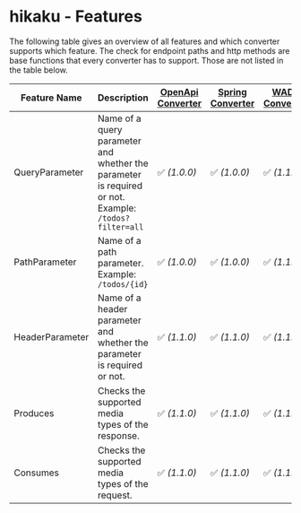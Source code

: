 # hikaku - Features

The following table gives an overview of all features and which converter supports which feature.
The check for endpoint paths and http methods are base functions that every converter has to support. Those are not listed in the table below.

| Feature Name | Description | [OpenApi Converter](openapi.md)| [Spring Converter](spring.md) | [WADL Converter](wadl.md) |
| --- | --- | --- | --- | --- |
| QueryParameter | Name of a query parameter and whether the parameter is required or not. Example: `/todos?filter=all`| ✅ _(1.0.0)_ | ✅ _(1.0.0)_ | ✅ _(1.1.0)_ |
| PathParameter | Name of a path parameter. Example: `/todos/{id}`| ✅ _(1.0.0)_ | ✅ _(1.0.0)_ | ✅ _(1.1.0)_ |
| HeaderParameter | Name of a header parameter and whether the parameter is required or not. | ✅ _(1.1.0)_ | ✅ _(1.1.0)_ | ✅ _(1.1.0)_ |
| Produces | Checks the supported media types of the response. | ✅ _(1.1.0)_ | ✅ _(1.1.0)_ | ✅ _(1.1.0)_ |
| Consumes | Checks the supported media types of the request. | ✅ _(1.1.0)_ | ✅ _(1.1.0)_ | ✅ _(1.1.0)_ |